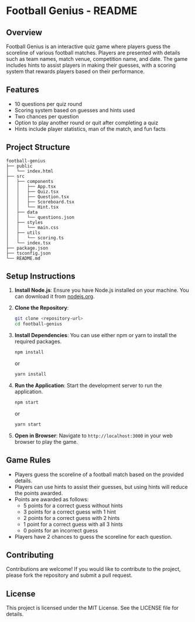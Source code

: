 # Football Genius - README

## Overview
Football Genius is an interactive quiz game where players guess the scoreline of various football matches. Players are presented with details such as team names, match venue, competition name, and date. The game includes hints to assist players in making their guesses, with a scoring system that rewards players based on their performance.

## Features
- 10 questions per quiz round
- Scoring system based on guesses and hints used
- Two chances per question
- Option to play another round or quit after completing a quiz
- Hints include player statistics, man of the match, and fun facts

## Project Structure
```
football-genius
├── public
│   └── index.html
├── src
│   ├── components
│   │   ├── App.tsx
│   │   ├── Quiz.tsx
│   │   ├── Question.tsx
│   │   ├── Scoreboard.tsx
│   │   └── Hint.tsx
│   ├── data
│   │   └── questions.json
│   ├── styles
│   │   └── main.css
│   ├── utils
│   │   └── scoring.ts
│   └── index.tsx
├── package.json
├── tsconfig.json
└── README.md
```

## Setup Instructions
1. **Install Node.js**: Ensure you have Node.js installed on your machine. You can download it from [nodejs.org](https://nodejs.org/).

2. **Clone the Repository**:
   ```bash
   git clone <repository-url>
   cd football-genius
   ```

3. **Install Dependencies**:
   You can use either npm or yarn to install the required packages.
   ```bash
   npm install
   ```
   or
   ```bash
   yarn install
   ```

4. **Run the Application**:
   Start the development server to run the application.
   ```bash
   npm start
   ```
   or
   ```bash
   yarn start
   ```

5. **Open in Browser**: Navigate to `http://localhost:3000` in your web browser to play the game.

## Game Rules
- Players guess the scoreline of a football match based on the provided details.
- Players can use hints to assist their guesses, but using hints will reduce the points awarded.
- Points are awarded as follows:
  - 5 points for a correct guess without hints
  - 3 points for a correct guess with 1 hint
  - 2 points for a correct guess with 2 hints
  - 1 point for a correct guess with all 3 hints
  - 0 points for an incorrect guess
- Players have 2 chances to guess the scoreline for each question.

## Contributing
Contributions are welcome! If you would like to contribute to the project, please fork the repository and submit a pull request.

## License
This project is licensed under the MIT License. See the LICENSE file for details.